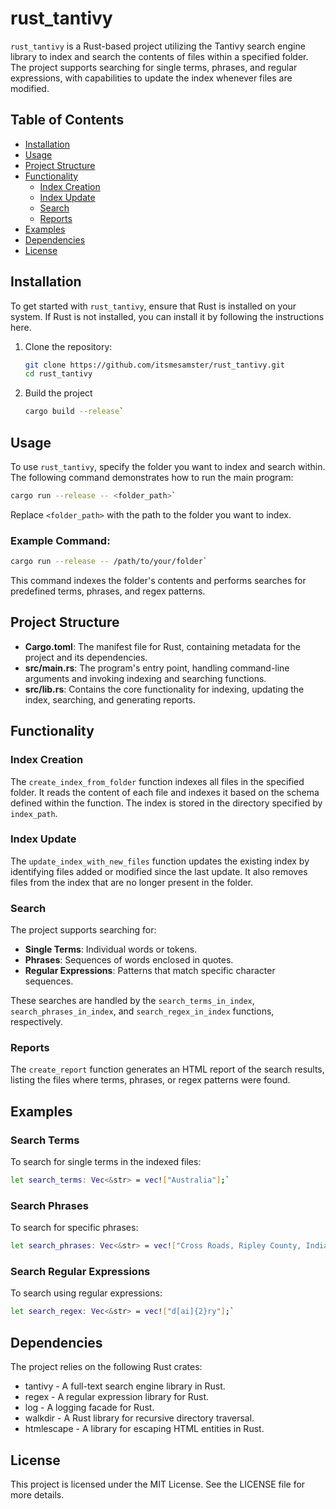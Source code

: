 # rust_tantivy

`rust_tantivy` is a Rust-based project utilizing the Tantivy search engine library to index and search the contents of files within a specified folder. The project supports searching for single terms, phrases, and regular expressions, with capabilities to update the index whenever files are modified.

## Table of Contents

-   [Installation](#installation)
-   [Usage](#usage)
-   [Project Structure](#project-structure)
-   [Functionality](#functionality)
    -   [Index Creation](#index-creation)
    -   [Index Update](#index-update)
    -   [Search](#search)
    -   [Reports](#reports)
-   [Examples](#examples)
-   [Dependencies](#dependencies)
-   [License](#license)

## Installation

To get started with `rust_tantivy`, ensure that Rust is installed on your system. If Rust is not installed, you can install it by following the instructions here.

1.  Clone the repository:
    ```bash
    git clone https://github.com/itsmesamster/rust_tantivy.git
    cd rust_tantivy
2.  Build the project
    ```bash
    cargo build --release`
## Usage

To use `rust_tantivy`, specify the folder you want to index and search within. The following command demonstrates how to run the main program:
```bash
cargo run --release -- <folder_path>`
```
Replace `<folder_path>` with the path to the folder you want to index.

### Example Command:
```bash
cargo run --release -- /path/to/your/folder`
```
This command indexes the folder's contents and performs searches for predefined terms, phrases, and regex patterns.

## Project Structure
-   **Cargo.toml**: The manifest file for Rust, containing metadata for the project and its dependencies.
-   **src/main.rs**: The program's entry point, handling command-line arguments and invoking indexing and searching functions.
-   **src/lib.rs**: Contains the core functionality for indexing, updating the index, searching, and generating reports.

## Functionality

### Index Creation

The `create_index_from_folder` function indexes all files in the specified folder. It reads the content of each file and indexes it based on the schema defined within the function. The index is stored in the directory specified by `index_path`.

### Index Update

The `update_index_with_new_files` function updates the existing index by identifying files added or modified since the last update. It also removes files from the index that are no longer present in the folder.

### Search

The project supports searching for:

-   **Single Terms**: Individual words or tokens.
-   **Phrases**: Sequences of words enclosed in quotes.
-   **Regular Expressions**: Patterns that match specific character sequences.

These searches are handled by the `search_terms_in_index`, `search_phrases_in_index`, and `search_regex_in_index` functions, respectively.

### Reports

The `create_report` function generates an HTML report of the search results, listing the files where terms, phrases, or regex patterns were found.

## Examples

### Search Terms
To search for single terms in the indexed files:
```bash
let search_terms: Vec<&str> = vec!["Australia"];`
```
### Search Phrases
To search for specific phrases:
```bash
let search_phrases: Vec<&str> = vec!["Cross Roads, Ripley County, Indiana"];`
```
### Search Regular Expressions
To search using regular expressions:
```bash
let search_regex: Vec<&str> = vec!["d[ai]{2}ry"];`
```
## Dependencies
The project relies on the following Rust crates:
-   tantivy - A full-text search engine library in Rust.
-   regex - A regular expression library for Rust.
-   log - A logging facade for Rust.
-   walkdir - A Rust library for recursive directory traversal.
-   htmlescape - A library for escaping HTML entities in Rust.
## License
This project is licensed under the MIT License. See the LICENSE file for more details.